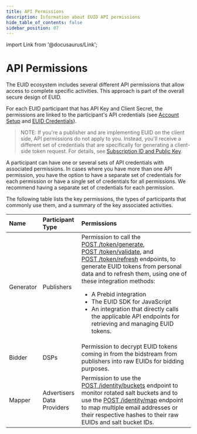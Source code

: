 ```yaml
---
title: API Permissions
description: Information about EUID API permissions
hide_table_of_contents: false
sidebar_position: 07
---
```


import Link from '@docusaurus/Link';

# API Permissions

The EUID ecosystem includes several different API permissions that allow access to complete specific activities. This approach is part of the overall secure design of EUID.

For each EUID participant that has API Key and Client Secret, the permissions are linked to the participant's API credentials (see [Account Setup](gs-account-setup.md) and [EUID Credentials](gs-credentials.md)).

>NOTE: If you're a publisher and are implementing EUID on the client side, API permissions do not apply to you. Instead, you'll receive a different set of credentials that are specifically for generating a client-side token request. For details, see [Subscription ID and Public Key](gs-credentials.md#subscription-id-and-public-key).

A participant can have one or several sets of API credentials with associated permissions. In cases where you have more than one API permission, you have the option to have a separate set of credentials for each permission or have a single set of credentials for all permissions. We recommend having a separate set of credentials for each permission. 

The following table lists the key permissions, the types of participants that commonly use them, and a summary of the key associated activities.

| Name | Participant Type | Permissions |
| :--- | :--- | :--- |
| Generator | Publishers | Permission to call the [POST&nbsp;/token/generate](../endpoints/post-token-generate.md), [POST&nbsp;/token/validate](../endpoints/post-token-validate.md), and [POST&nbsp;/token/refresh](../endpoints/post-token-refresh.md) endpoints, to generate EUID tokens from personal data and to refresh them, using one of these integration methods:<ul><li>A Prebid integration</li><li>The EUID SDK for JavaScript</li><li>An integration that directly calls the applicable API endpoints for retrieving and managing EUID tokens.</li></ul> |
| Bidder | DSPs | Permission to decrypt EUID tokens coming in from the bidstream from publishers into raw EUIDs for bidding purposes. |
| Mapper | Advertisers<br/>Data Providers | Permission to use the [POST&nbsp;/identity/buckets](../endpoints/post-identity-buckets.md) endpoint to monitor rotated salt buckets and to use the [POST&nbsp;/identity/map](../endpoints/post-identity-map.md) endpoint to map multiple email addresses or their respective hashes to their raw EUIDs and salt bucket IDs. |
